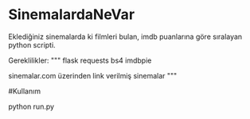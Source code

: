 # SinemalardaNeVar
Eklediğiniz sinemalarda ki filmleri bulan, imdb puanlarına göre sıralayan python scripti.

Gereklilikler:
"""
flask
requests
bs4
imdbpie

sinemalar.com üzerinden link verilmiş sinemalar
"""

#Kullanım

python run.py
